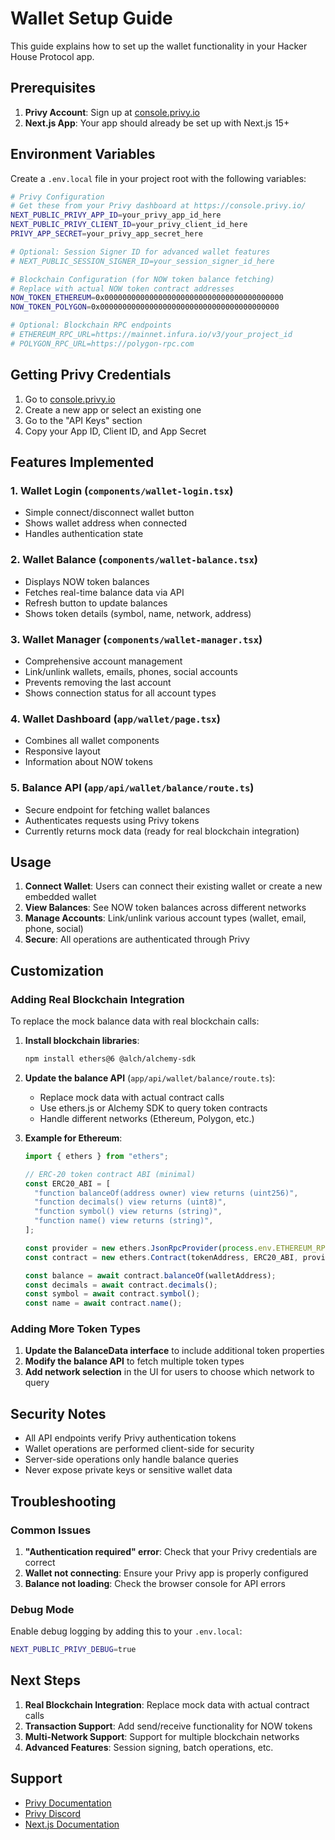 # Wallet Setup Guide

This guide explains how to set up the wallet functionality in your Hacker House Protocol app.

## Prerequisites

1. **Privy Account**: Sign up at [console.privy.io](https://console.privy.io/)
2. **Next.js App**: Your app should already be set up with Next.js 15+

## Environment Variables

Create a `.env.local` file in your project root with the following variables:

```bash
# Privy Configuration
# Get these from your Privy dashboard at https://console.privy.io/
NEXT_PUBLIC_PRIVY_APP_ID=your_privy_app_id_here
NEXT_PUBLIC_PRIVY_CLIENT_ID=your_privy_client_id_here
PRIVY_APP_SECRET=your_privy_app_secret_here

# Optional: Session Signer ID for advanced wallet features
# NEXT_PUBLIC_SESSION_SIGNER_ID=your_session_signer_id_here

# Blockchain Configuration (for NOW token balance fetching)
# Replace with actual NOW token contract addresses
NOW_TOKEN_ETHEREUM=0x0000000000000000000000000000000000000000
NOW_TOKEN_POLYGON=0x0000000000000000000000000000000000000000

# Optional: Blockchain RPC endpoints
# ETHEREUM_RPC_URL=https://mainnet.infura.io/v3/your_project_id
# POLYGON_RPC_URL=https://polygon-rpc.com
```

## Getting Privy Credentials

1. Go to [console.privy.io](https://console.privy.io/)
2. Create a new app or select an existing one
3. Go to the "API Keys" section
4. Copy your App ID, Client ID, and App Secret

## Features Implemented

### 1. Wallet Login (`components/wallet-login.tsx`)

- Simple connect/disconnect wallet button
- Shows wallet address when connected
- Handles authentication state

### 2. Wallet Balance (`components/wallet-balance.tsx`)

- Displays NOW token balances
- Fetches real-time balance data via API
- Refresh button to update balances
- Shows token details (symbol, name, network, address)

### 3. Wallet Manager (`components/wallet-manager.tsx`)

- Comprehensive account management
- Link/unlink wallets, emails, phones, social accounts
- Prevents removing the last account
- Shows connection status for all account types

### 4. Wallet Dashboard (`app/wallet/page.tsx`)

- Combines all wallet components
- Responsive layout
- Information about NOW tokens

### 5. Balance API (`app/api/wallet/balance/route.ts`)

- Secure endpoint for fetching wallet balances
- Authenticates requests using Privy tokens
- Currently returns mock data (ready for real blockchain integration)

## Usage

1. **Connect Wallet**: Users can connect their existing wallet or create a new embedded wallet
2. **View Balances**: See NOW token balances across different networks
3. **Manage Accounts**: Link/unlink various account types (wallet, email, phone, social)
4. **Secure**: All operations are authenticated through Privy

## Customization

### Adding Real Blockchain Integration

To replace the mock balance data with real blockchain calls:

1. **Install blockchain libraries**:

   ```bash
   npm install ethers@6 @alch/alchemy-sdk
   ```

2. **Update the balance API** (`app/api/wallet/balance/route.ts`):

   - Replace mock data with actual contract calls
   - Use ethers.js or Alchemy SDK to query token contracts
   - Handle different networks (Ethereum, Polygon, etc.)

3. **Example for Ethereum**:

   ```typescript
   import { ethers } from "ethers";

   // ERC-20 token contract ABI (minimal)
   const ERC20_ABI = [
     "function balanceOf(address owner) view returns (uint256)",
     "function decimals() view returns (uint8)",
     "function symbol() view returns (string)",
     "function name() view returns (string)",
   ];

   const provider = new ethers.JsonRpcProvider(process.env.ETHEREUM_RPC_URL);
   const contract = new ethers.Contract(tokenAddress, ERC20_ABI, provider);

   const balance = await contract.balanceOf(walletAddress);
   const decimals = await contract.decimals();
   const symbol = await contract.symbol();
   const name = await contract.name();
   ```

### Adding More Token Types

1. **Update the BalanceData interface** to include additional token properties
2. **Modify the balance API** to fetch multiple token types
3. **Add network selection** in the UI for users to choose which network to query

## Security Notes

- All API endpoints verify Privy authentication tokens
- Wallet operations are performed client-side for security
- Server-side operations only handle balance queries
- Never expose private keys or sensitive wallet data

## Troubleshooting

### Common Issues

1. **"Authentication required" error**: Check that your Privy credentials are correct
2. **Wallet not connecting**: Ensure your Privy app is properly configured
3. **Balance not loading**: Check the browser console for API errors

### Debug Mode

Enable debug logging by adding this to your `.env.local`:

```bash
NEXT_PUBLIC_PRIVY_DEBUG=true
```

## Next Steps

1. **Real Blockchain Integration**: Replace mock data with actual contract calls
2. **Transaction Support**: Add send/receive functionality for NOW tokens
3. **Multi-Network Support**: Support for multiple blockchain networks
4. **Advanced Features**: Session signing, batch operations, etc.

## Support

- [Privy Documentation](https://docs.privy.io/)
- [Privy Discord](https://discord.gg/privy)
- [Next.js Documentation](https://nextjs.org/docs)
